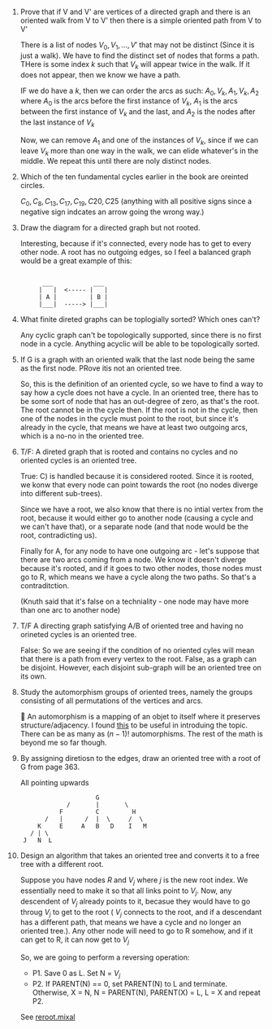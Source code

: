 1)  Prove that if V and V' are vertices of a directed graph and there is an oriented walk from V to V' then there is a simple oriented path from V to V'

    There is a list of nodes $V_0, V_1, ..., V'$ that may not be distinct (Since it is just a walk). We have to find the distinct set of nodes that forms a path. THere is some index $k$ such that $V_k$ will appear twice in the walk. If it does not appear, then we know we have a path. 

    IF we do have a $k$, then we can order the arcs as such: $A_0, V_k, A_1, V_k, A_2$ where $A_0$ is the arcs before the first instance of $V_k$, $A_1$ is the arcs between the first instance of $V_k$ and the last, and $A_2$ is the nodes after the last instance of $V_k$

    Now, we can remove $A_1$ and one of the instances of $V_k$, since if we can leave $V_k$ more than one way in the walk, we can elide whatever's in the middle. We repeat this until there are noly distinct nodes.

2)  Which of the ten fundamental cycles earlier in the book are oreinted circles.

    $C_0, C_8, C_13, C_17, C_19, C20, C25$ (anything with all positive signs since a negative sign indcates an arrow going the wrong way.)

3)  Draw the diagram for a directed graph but not rooted.

    Interesting, because if it's connected, every node has to get to every other node. A root has no outgoing edges, so I feel a balanced graph would be a great example of this:
    
    ```

          ___           ___
         |   |  <----- |   |
         | A |         | B |
         |___|  -----> |___|
    ```

4)  What finite direted graphs can be toplogially sorted? Which ones can't?

    Any cyclic graph can't be topologically supported, since there is no first node in a cycle. Anything acyclic will be able to be topologically sorted.

5)  If G is a graph with an oriented walk that the last node being the same as the first node. PRove itis not an oriented tree.

    So, this is the definition of an oriented cycle, so we have to find a way to say how a cycle does not have a cycle. In an oriented tree, there has to be some sort of node that has an out-degree of zero, as that's the root. The root cannot be in the cycle then. If the root is not in the cycle, then one of the nodes in the cycle must point to the root, but since it's already in the cycle, that means we have at least two outgoing arcs, which is a no-no in the oriented tree.


6)  T/F: A direted graph that is rooted and contains no cycles and no oriented cycles is an oriented tree.

    True: C) is handled because it is considered rooted. Since it is rooted, we konw that every node can point towards the root (no nodes diverge into different sub-trees). 

    Since we have a root, we also know that there is no intial vertex from the root, because it would either go to another node (causing a cycle and we can't have that), or a separate node (and that node would be the root, contradicting us).

    Finally for A, for any node to have one outgoing arc - let's suppose that there are two arcs coming from a node. We know it doesn't diverge because it's rooted, and if it goes to two other nodes, those nodes must go to R, which means we have a cycle along the two paths. So that's a contraditction.

    (Knuth said that it's false on a techniality - one node may have more than one arc to another node)

7)  T/F A directing graph satisfying A/B of oriented tree and having no orineted cycles is an oriented tree.


    False: So we are seeing if the condition of no oriented cyles will mean that there is a path from every vertex to the root. False, as a graph can be disjoint. However, each disjoint sub-graph will be an oriented tree on its own. 

8)  Study the automorphism groups of oriented trees, namely the groups consisting of all permutations of the vertices and arcs.

    :shrug: An automorphism is a mapping of an objet to itself where it preserves structure/adjacency. I found [this](https://www.birs.ca/workshops/2016/16w5048/files/Wagner.pdf) to be useful in introduing the topic. There can be as many as $(n-1)!$ automorphisms. The rest of the math is beyond me so far though.

9)  By assigning diretiosn to the edges, draw an oriented tree with a root of G from page 363.


    All pointing upwards
```
                        G
                /       |       \
              F         C         H
          /   |      /  |  \     /  \
        K     E     A   B   D    I   M
      / | \
    J   N  L
```

10) Design an algorithm that takes an oriented tree and converts it to a free tree with a different root.

    Suppose you have nodes $R$ and $V_j$ where $j$ is the new root index. We essentially need to make it so that all links point to $V_j$. Now, any descendent of $V_j$ already points to it, becasue they would have to go throug $V_j$ to get to the root ( $V_j$ connects to the root, and if a descendant has a different path, that means we have a cycle and no longer an oriented tree.). Any other node will need to go to R somehow, and if it can get to R, it can now get to $V_j$

    So, we are going to perform a reversing operation: 

    - P1. Save 0 as L. Set N =  $V_j$
    - P2. If PARENT(N) == 0, set PARENT(N) to L and terminate. Otherwise, X = N, N = PARENT(N), PARENT(X) = L, L = X and repeat P2.

    See [reroot.mixal](reroot.mixal)